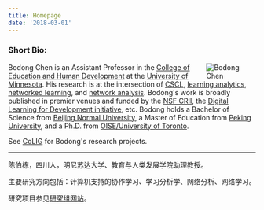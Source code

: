 ```yaml
---
title: Homepage
date: '2018-03-01'
---
```


### Short Bio:

<img src="http://bodong.ch/assets/images/bodong.jpg" style="max-width:20%;min-width:80px;float:right;" alt="Bodong Chen" />

Bodong Chen is an Assistant Professor in the [College of Education and Human Development](http://www.cehd.umn.edu/) at the [University of Minnesota](https://twin-cities.umn.edu/). His research is at the intersection of [CSCL](https://en.wikipedia.org/wiki/Computer-supported_collaborative_learning), [learning analytics](https://en.wikipedia.org/wiki/Learning_analytics), [networked learning](https://en.wikipedia.org/wiki/Networked_learning), and [network analysis](https://en.wikipedia.org/wiki/Network_science). Bodong's work is broadly published in premier venues and funded by the [NSF CRII](https://www.nsf.gov/awardsearch/showAward?AWD_ID=1657009), the [Digital Learning for Development initiative](http://dl4d.org/), etc. Bodong holds a Bachelor of Science from [Beijing Normal University](http://english.bnu.edu.cn/), a Master of Education from [Peking University](http://english.pku.edu.cn/), and a Ph.D. from [OISE/University of Toronto](http://www.oise.utoronto.ca/oise/Home/index.html).

See [CoLIG](https://colig.github.io/research/) for Bodong's research projects.

<hr>

陈伯栋，四川人，明尼苏达大学、教育与人类发展学院助理教授。

主要研究方向包括：计算机支持的协作学习、学习分析学、网络分析、网络学习。

研究项目参见[研究组网站](https://colig.github.io/research/)。
